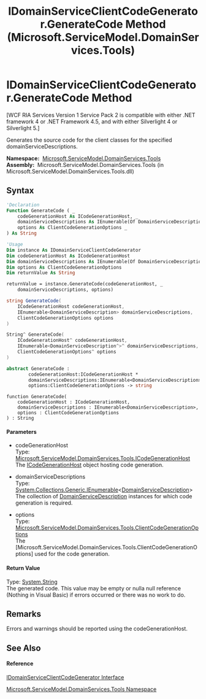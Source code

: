 ﻿---
title: IDomainServiceClientCodeGenerator.GenerateCode Method  (Microsoft.ServiceModel.DomainServices.Tools)
TOCTitle: GenerateCode Method
ms:assetid: M:Microsoft.ServiceModel.DomainServices.Tools.IDomainServiceClientCodeGenerator.GenerateCode(Microsoft.ServiceModel.DomainServices.Tools.ICodeGenerationHost,System.Collections.Generic.IEnumerable{System.ServiceModel.DomainServices.Server.DomainServiceDescription},Microsoft.ServiceModel.DomainServices.Tools.ClientCodeGenerationOptions)
ms:mtpsurl: https://msdn.microsoft.com/en-us/library/microsoft.servicemodel.domainservices.tools.idomainserviceclientcodegenerator.generatecode(v=VS.91)
ms:contentKeyID: 32336338
ms.date: 01/27/2012
mtps_version: v=VS.91
f1_keywords:
- Microsoft.ServiceModel.DomainServices.Tools.IDomainServiceClientCodeGenerator.GenerateCode
dev_langs:
- CSharp
- JScript
- VB
- FSharp
- c++
api_location:
- microsoft.servicemodel.domainservices.tools.dll
api_name:
- Microsoft.ServiceModel.DomainServices.Tools.IDomainServiceClientCodeGenerator.GenerateCode
api_type:
- Managed
topic_type:
- apiref
- kbSyntax
product_family_name: VS
ROBOTS: INDEX,FOLLOW
---

# IDomainServiceClientCodeGenerator.GenerateCode Method

\[WCF RIA Services Version 1 Service Pack 2 is compatible with either .NET framework 4 or .NET Framework 4.5, and with either Silverlight 4 or Silverlight 5.\]

Generates the source code for the client classes for the specified domainServiceDescriptions.

**Namespace:**  [Microsoft.ServiceModel.DomainServices.Tools](gg153739\(v=vs.91\).md)  
**Assembly:**  Microsoft.ServiceModel.DomainServices.Tools (in Microsoft.ServiceModel.DomainServices.Tools.dll)

## Syntax

``` vb
'Declaration
Function GenerateCode ( _
    codeGenerationHost As ICodeGenerationHost, _
    domainServiceDescriptions As IEnumerable(Of DomainServiceDescription), _
    options As ClientCodeGenerationOptions _
) As String
```

``` vb
'Usage
Dim instance As IDomainServiceClientCodeGenerator
Dim codeGenerationHost As ICodeGenerationHost
Dim domainServiceDescriptions As IEnumerable(Of DomainServiceDescription)
Dim options As ClientCodeGenerationOptions
Dim returnValue As String

returnValue = instance.GenerateCode(codeGenerationHost, _
    domainServiceDescriptions, options)
```

``` csharp
string GenerateCode(
    ICodeGenerationHost codeGenerationHost,
    IEnumerable<DomainServiceDescription> domainServiceDescriptions,
    ClientCodeGenerationOptions options
)
```

``` c++
String^ GenerateCode(
    ICodeGenerationHost^ codeGenerationHost, 
    IEnumerable<DomainServiceDescription^>^ domainServiceDescriptions, 
    ClientCodeGenerationOptions^ options
)
```

``` fsharp
abstract GenerateCode : 
        codeGenerationHost:ICodeGenerationHost * 
        domainServiceDescriptions:IEnumerable<DomainServiceDescription> * 
        options:ClientCodeGenerationOptions -> string 
```

``` jscript
function GenerateCode(
    codeGenerationHost : ICodeGenerationHost, 
    domainServiceDescriptions : IEnumerable<DomainServiceDescription>, 
    options : ClientCodeGenerationOptions
) : String
```

#### Parameters

  - codeGenerationHost  
    Type: [Microsoft.ServiceModel.DomainServices.Tools.ICodeGenerationHost](gg153779\(v=vs.91\).md)  
    The [ICodeGenerationHost](gg153779\(v=vs.91\).md) object hosting code generation.  

<!-- end list -->

  - domainServiceDescriptions  
    Type: [System.Collections.Generic.IEnumerable](https://msdn.microsoft.com/en-us/library/9eekhta0)\<[DomainServiceDescription](ff422896\(v=vs.91\).md)\>  
    The collection of [DomainServiceDescription](ff422896\(v=vs.91\).md) instances for which code generation is required.  

<!-- end list -->

  - options  
    Type: [Microsoft.ServiceModel.DomainServices.Tools.ClientCodeGenerationOptions](gg153689\(v=vs.91\).md)  
    The \[Microsoft.ServiceModel.DomainServices.Tools.ClientCodeGenerationOptions\] used for the code generation.  

#### Return Value

Type: [System.String](https://msdn.microsoft.com/en-us/library/s1wwdcbf)  
The generated code. This value may be empty or nulla null reference (Nothing in Visual Basic) if errors occurred or there was no work to do.  

## Remarks

Errors and warnings should be reported using the codeGenerationHost.

## See Also

#### Reference

[IDomainServiceClientCodeGenerator Interface](gg153730\(v=vs.91\).md)

[Microsoft.ServiceModel.DomainServices.Tools Namespace](gg153739\(v=vs.91\).md)

